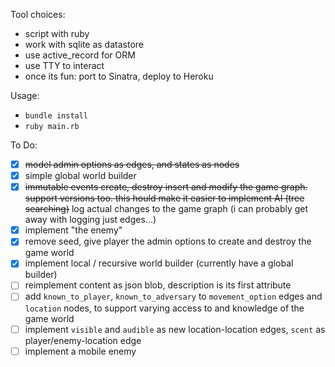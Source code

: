 Tool choices:
- script with ruby
- work with sqlite as datastore
- use active_record for ORM
- use TTY to interact
- once its fun: port to Sinatra, deploy to Heroku

Usage:
- `bundle install`
- `ruby main.rb`

To Do:
- [x] ~~model admin options as edges, and states as nodes~~
- [x] simple global world builder
- [x] ~~immutable events create, destroy insert and modify the game graph. support versions too. this hould make it easier to implement AI (tree searching)~~ log actual changes to the game graph (i can probably get away with logging just edges...)
- [x] implement "the enemy"
- [x] remove seed, give player the admin options to create and destroy the game world
- [x] implement local / recursive world builder (currently have a global builder)
- [ ] reimplement content as json blob, description is its first attribute
- [ ] add `known_to_player`, `known_to_adversary` to `movement_option` edges and `location` nodes, to support varying access to and knowledge of the game world
- [ ] implement `visible` and `audible` as new location-location edges, `scent` as player/enemy-location edge
- [ ] implement a mobile enemy
